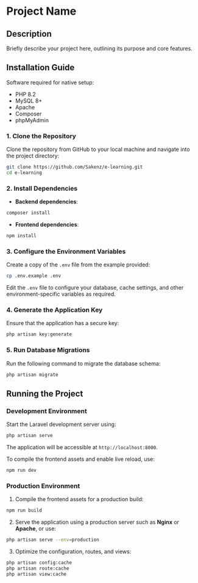# Project Name

## Description
Briefly describe your project here, outlining its purpose and core features.

## Installation Guide
Software required for native setup:
- PHP 8.2
- MySQL 8+
- Apache
- Composer
- phpMyAdmin

### 1. Clone the Repository
Clone the repository from GitHub to your local machine and navigate into the project directory:
```bash
git clone https://github.com/Sakenz/e-learning.git
cd e-learning
```

### 2. Install Dependencies
- **Backend dependencies**:
```bash
composer install
```

- **Frontend dependencies**:
```bash
npm install
```

### 3. Configure the Environment Variables
Create a copy of the `.env` file from the example provided:
```bash
cp .env.example .env
```
Edit the `.env` file to configure your database, cache settings, and other environment-specific variables as required.

### 4. Generate the Application Key
Ensure that the application has a secure key:
```bash
php artisan key:generate
```

### 5. Run Database Migrations
Run the following command to migrate the database schema:
```bash
php artisan migrate
```

## Running the Project

### Development Environment
Start the Laravel development server using:
```bash
php artisan serve
```
The application will be accessible at `http://localhost:8000`.

To compile the frontend assets and enable live reload, use:
```bash
npm run dev
```

### Production Environment
1. Compile the frontend assets for a production build:
```bash
npm run build
```

2. Serve the application using a production server such as **Nginx** or **Apache**, or use:
```bash
php artisan serve --env=production
```

3. Optimize the configuration, routes, and views:
```bash
php artisan config:cache
php artisan route:cache
php artisan view:cache
```
